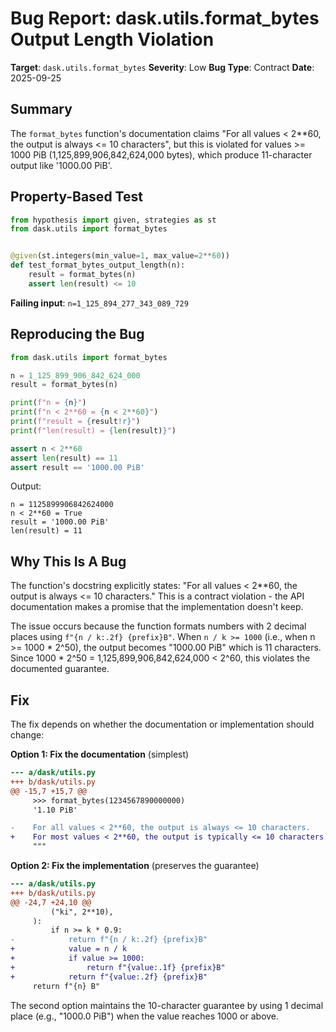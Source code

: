 # Bug Report: dask.utils.format_bytes Output Length Violation

**Target**: `dask.utils.format_bytes`
**Severity**: Low
**Bug Type**: Contract
**Date**: 2025-09-25

## Summary

The `format_bytes` function's documentation claims "For all values < 2**60, the output is always <= 10 characters", but this is violated for values >= 1000 PiB (1,125,899,906,842,624,000 bytes), which produce 11-character output like '1000.00 PiB'.

## Property-Based Test

```python
from hypothesis import given, strategies as st
from dask.utils import format_bytes


@given(st.integers(min_value=1, max_value=2**60))
def test_format_bytes_output_length(n):
    result = format_bytes(n)
    assert len(result) <= 10
```

**Failing input**: `n=1_125_894_277_343_089_729`

## Reproducing the Bug

```python
from dask.utils import format_bytes

n = 1_125_899_906_842_624_000
result = format_bytes(n)

print(f"n = {n}")
print(f"n < 2**60 = {n < 2**60}")
print(f"result = {result!r}")
print(f"len(result) = {len(result)}")

assert n < 2**60
assert len(result) == 11
assert result == '1000.00 PiB'
```

Output:
```
n = 1125899906842624000
n < 2**60 = True
result = '1000.00 PiB'
len(result) = 11
```

## Why This Is A Bug

The function's docstring explicitly states: "For all values < 2**60, the output is always <= 10 characters." This is a contract violation - the API documentation makes a promise that the implementation doesn't keep.

The issue occurs because the function formats numbers with 2 decimal places using `f"{n / k:.2f} {prefix}B"`. When `n / k >= 1000` (i.e., when n >= 1000 * 2^50), the output becomes "1000.00 PiB" which is 11 characters. Since 1000 * 2^50 = 1,125,899,906,842,624,000 < 2^60, this violates the documented guarantee.

## Fix

The fix depends on whether the documentation or implementation should change:

**Option 1: Fix the documentation** (simplest)
```diff
--- a/dask/utils.py
+++ b/dask/utils.py
@@ -15,7 +15,7 @@
     >>> format_bytes(1234567890000000)
     '1.10 PiB'

-    For all values < 2**60, the output is always <= 10 characters.
+    For most values < 2**60, the output is typically <= 10 characters.
     """
```

**Option 2: Fix the implementation** (preserves the guarantee)
```diff
--- a/dask/utils.py
+++ b/dask/utils.py
@@ -24,7 +24,10 @@
         ("ki", 2**10),
     ):
         if n >= k * 0.9:
-            return f"{n / k:.2f} {prefix}B"
+            value = n / k
+            if value >= 1000:
+                return f"{value:.1f} {prefix}B"
+            return f"{value:.2f} {prefix}B"
     return f"{n} B"
```

The second option maintains the 10-character guarantee by using 1 decimal place (e.g., "1000.0 PiB") when the value reaches 1000 or above.